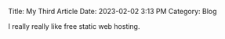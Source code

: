 Title: My Third Article
Date: 2023-02-02 3:13 PM
Category: Blog

I really really like free static web hosting.
